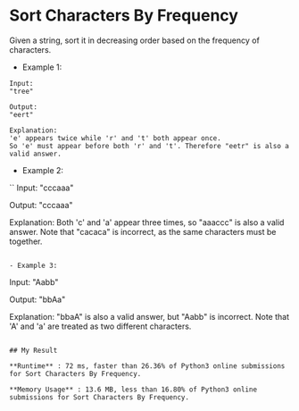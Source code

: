 # Sort Characters By Frequency

Given a string, sort it in decreasing order based on the frequency of characters.

- Example 1:

```
Input:
"tree"

Output:
"eert"

Explanation:
'e' appears twice while 'r' and 't' both appear once.
So 'e' must appear before both 'r' and 't'. Therefore "eetr" is also a valid answer.
```

- Example 2:

``
Input:
"cccaaa"

Output:
"cccaaa"

Explanation:
Both 'c' and 'a' appear three times, so "aaaccc" is also a valid answer.
Note that "cacaca" is incorrect, as the same characters must be together.
```

- Example 3:

```
Input:
"Aabb"

Output:
"bbAa"

Explanation:
"bbaA" is also a valid answer, but "Aabb" is incorrect.
Note that 'A' and 'a' are treated as two different characters.
```

## My Result

**Runtime** : 72 ms, faster than 26.36% of Python3 online submissions for Sort Characters By Frequency.

**Memory Usage** : 13.6 MB, less than 16.80% of Python3 online submissions for Sort Characters By Frequency.
